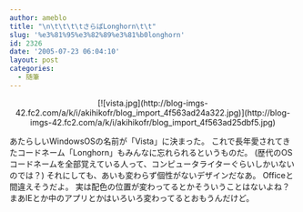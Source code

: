 ```yaml
---
author: ameblo
title: "\n\t\t\t\tさらばLonghorn\t\t"
slug: '%e3%81%95%e3%82%89%e3%81%b0longhorn'
id: 2326
date: '2005-07-23 06:04:10'
layout: post
categories:
  - 随筆
---
```


<div align="center">[![vista.jpg](http://blog-imgs-42.fc2.com/a/k/i/akihikofr/blog_import_4f563ad24a322.jpg)](http://blog-imgs-42.fc2.com/a/k/i/akihikofr/blog_import_4f563ad25dbf5.jpg)</div>

あたらしいWindowsOSの名前が「Vista」に決まった。 これで長年愛されてきたコードネーム「Longhorn」もみんなに忘れられるというものだ。 (歴代のOSコードネームを全部覚えている人って、コンピュータライターぐらいしかいないのでは？) それにしても、あいも変わらず個性がないデザインだなあ。 Officeと間違えそうだよ。 実は配色の位置が変わってるとかそういうことはないよね？ まあIEとか中のアプリとかはいろいろ変わってるとおもうんだけど。